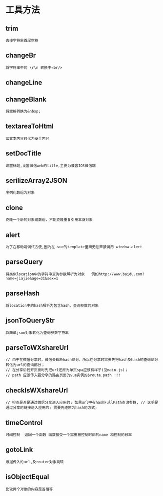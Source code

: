 # 工具方法

## trim
 ``去掉字符串首尾空格``
 

## changeBr 
 ``将字符串中的 \r\n 转换中<br/>``

## changeLine
 

## changeBlank
``将空格转换为&nbsp;`` 

## textareaToHtml
``富文本内容转化为安全内容``

## setDocTitle  
``设置标题,设置微信web的title,主要为兼容IOS微信端``

## serilizeArray2JSON
``序列化数组为对象``

## clone
``克隆一个新的对象或数组，不能克隆重复引用本身对象``

## alert 
``为了在移动端调试方便,因为在.vue的template里面无法直接调用 window.alert``

## parseQuery
`` 将类似location中的字符串查询参数解析为对象   例如http://www.baidu.com?name=jiajie&age=31&sex=1 ``

## parseHash
`` 将location中的hash解析为包含hash、查询参数的对象 ``

## jsonToQueryStr
``将简单json对象转化为查询参数字符串 ``

## parseToWXshareUrl

```
// 由于在微信分享时，微信会截断hash部分，所以在分享时需要先把hash及hash的查询部分转化为url的查询部分；
// 在分享后找开页面时先把url还原为单页spa应该有样子(见main.js)；
// path 应该传入要分享的路由页面的vue实例的$route.path !!!

```

## checkIsWXshareUrl

``
// 检查是否是通过微信分享进入应用的; 如果url中有hashFullPath查询参数,
// 说明是通过分享的链接进入应用的; 需要先还原为hash的方式;
``


## timeControl

``时间控制  返回一个函数 函数接受一个需要被控制时间的name 和控制的频率``

## gotoLink
``跟据传入的url,及router对象跳转``

## isObjectEqual
`` 比较两个对象的内容是否相等 ``